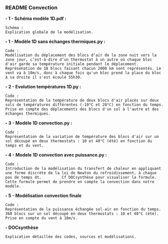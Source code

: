 ### README Convection

**- 1 - Schéma modèle 1D.pdf :**

    Schéma : 
    Explication globale de la modélisation.

**- 1 - Modèle 1D sans échanges thermiques.py :**

    Code : 
    Modélisation du déplacement des blocs d’air de la zone nuit vers la zone jour, c’est-à-dire d’un thermostat à un autre où chaque bloc d'air garde sa température initiale pendant le déplacement. 
    Représenation de 18 blocs faisant chacun 2000 km sont représentés. Le vent va à 10m/s, donc à chaque fois qu'un bloc prend la place du bloc à sa droite il s'est écoulé 55h30.

**- 2 - Evolution températures 1D.py :**

    Code : 
    Représentation de la température de deux blocs d'air placés sur deux sols de températures différentes (-10°C et 20°C) en fonction du temps. 
    Prise en compte des déplacements des blocs d'un sol à l'autre et des échanges thermiques.

**- 3 - Modèle 1D convection.py :**

    Code :
    Représentation de la variation de température des blocs d'air sur un sol découpé en deux thermostats : 10 et 40°C (été) en fonction du temps et du vent.

**- 4 - Modele 1D convection avec puissance.py :**

    Code : 
    Introduction de la modélisation du transfert de chaleur en appliquant une forme discrète de la loi de Newton du refroidissement, à chaque pas de temps dt.         Cf DOCsynthèse pour visualiser la formule. Cette formule permet de prendre en compte la convection dans notre modèle.


**- 5 - Modélisation convection finale**

    Code : 
    Représentation de la puissance échangée sol-air en fonction du temps. 
    360 blocs sur un sol découpé en deux thermostats : 10 et 40°C (été).
    Prise en compte du vent à 10m/s.

**- DOCsynthèse**

    Explication détaillée des codes, sources et modélisations.


    

    




